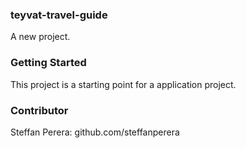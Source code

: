 ### teyvat-travel-guide

A new project.

### Getting Started

This project is a starting point for a application project.

### Contributor

Steffan Perera: github.com/steffanperera